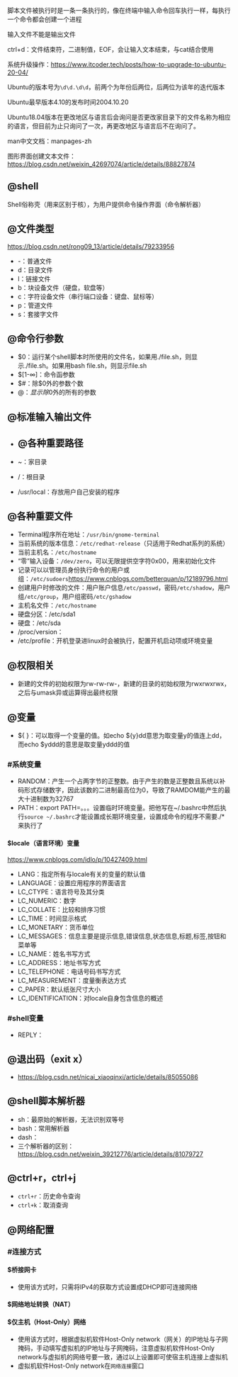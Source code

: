 脚本文件被执行时是一条一条执行的，像在终端中输入命令回车执行一样，每执行一个命令都会创建一个进程

输入文件不能是输出文件

ctrl+d：文件结束符，二进制值，EOF，会让输入文本结束，与cat结合使用

系统升级操作：https://www.itcoder.tech/posts/how-to-upgrade-to-ubuntu-20-04/

Ubuntu的版本号为`\d\d.\d\d`，前两个为年份后两位，后两位为该年的迭代版本

Ubuntu最早版本4.10的发布时间2004.10.20

Ubuntu18.04版本在更改地区与语言后会询问是否更改家目录下的文件名称为相应的语言，但目前为止只询问了一次，再更改地区与语言后不在询问了。

man中文文档：manpages-zh

图形界面创建文本文件：https://blog.csdn.net/weixin_42697074/article/details/88827874

## @shell

Shell俗称壳（用来区别于核），为用户提供命令操作界面（命令解析器）

## @文件类型

https://blog.csdn.net/rong09_13/article/details/79233956

- -：普通文件
- d：目录文件
- l：链接文件
- b：块设备文件（硬盘，软盘等）
- c：字符设备文件（串行端口设备：键盘、鼠标等）
- p：管道文件
- s：套接字文件

## @命令行参数

- $0：运行某个shell脚本时所使用的文件名，如果用./file.sh，则显示./file.sh。如果用bash file.sh，则显示file.sh
- $[1-∞]：命令函参数
- $#：除$0外的参数个数
- $@：显示除$0外的所有的参数

## @标准输入输出文件

- ## @各种重要路径

- ~：家目录

- /：根目录

- /usr/local：存放用户自己安装的程序

## @各种重要文件

- Terminal程序所在地址：`/usr/bin/gnome-terminal`
- 当前系统的版本信息：`/etc/redhat-release`（只适用于Redhat系列的系统）
- 当前主机名：`/etc/hostname`
- “零”输入设备：`/dev/zero`，可以无限提供空字符0x00，用来初始化文件
- 记录可以以管理员身份执行命令的用户或组：`/etc/sudoers`https://www.cnblogs.com/betterquan/p/12189796.html
- 创建用户时修改的文件：用户账户信息`/etc/passwd`，密码`/etc/shadow`，用户组`/etc/group`，用户组密码`/etc/gshadow`
- 主机名文件：`/etc/hostname`
- 硬盘分区：/etc/sda1
- 硬盘：/etc/sda
- /proc/version：
- /etc/profile：开机登录进linux时会被执行，配置开机启动项或环境变量

## @权限相关

- 新建的文件的初始权限为rw-rw-rw-，新建的目录的初始权限为rwxrwxrwx，之后与umask异或运算得出最终权限

## @变量

- ${  }：可以取得一个变量的值。如echo ${y}dd意思为取变量y的值连上dd，而echo $yddd的意思是取变量yddd的值

### #系统变量

- RANDOM：产生一个占两字节的正整数。由于产生的数是正整数且系统以补码形式存储数字，因此该数的二进制最高位为0，导致了RAMDOM能产生的最大十进制数为32767
- PATH：export PATH=。。。设置临时环境变量。把他写在~/.bashrc中然后执行`source ~/.bashrc`才能设置成长期环境变量，设置成命令的程序不需要./*来执行了

#### $locale（语言环境）变量

https://www.cnblogs.com/idlo/p/10427409.html

- LANG：指定所有与locale有关的变量的默认值
- LANGUAGE：设置应用程序的界面语言
- LC_CTYPE：语言符号及其分类
- LC_NUMERIC：数字
- LC_COLLATE：比较和排序习惯
- LC_TIME：时间显示格式
- LC_MONETARY：货币单位
- LC_MESSAGES：信息主要是提示信息,错误信息,状态信息,标题,标签,按钮和菜单等
- LC_NAME：姓名书写方式
- LC_ADDRESS：地址书写方式
- LC_TELEPHONE：电话号码书写方式
- LC_MEASUREMENT：度量衡表达方式
- C_PAPER：默认纸张尺寸大小
- LC_IDENTIFICATION：对locale自身包含信息的概述

### #shell变量

- REPLY：

## @退出码（exit x）

- https://blog.csdn.net/nicai_xiaoqinxi/article/details/85055086

## @shell脚本解析器

- sh：最原始的解析器，无法识别双等号
- bash：常用解析器
- dash：
- 三个解析器的区别：https://blog.csdn.net/weixin_39212776/article/details/81079727

## @ctrl+r，ctrl+j

- `ctrl+r`：历史命令查询
- `ctrl+k`：取消查询

## @网络配置

### #连接方式

#### $桥接网卡

- 使用该方式时，只需将IPv4的获取方式设置成DHCP即可连接网络

#### $网络地址转换（NAT）

#### $仅主机（Host-Only）网络

- 使用该方式时，根据虚拟机软件Host-Only network（网关）的IP地址与子网掩码，手动填写虚拟机的IP地址与子网掩码，注意虚拟机软件Host-Only network与虚拟机的网络号要一致，通过以上设置即可使宿主机连接上虚拟机
- 虚拟机软件Host-Only network在`网络连接`窗口